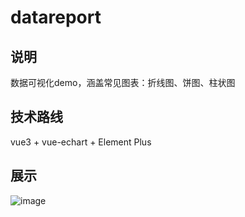 # datareport

## 说明
数据可视化demo，涵盖常见图表：折线图、饼图、柱状图
## 技术路线
vue3 + vue-echart + Element Plus
## 展示
![image](https://user-images.githubusercontent.com/69444665/162625608-61d3de0b-b99d-4f7e-a25c-cfde3d65c6c2.png)

